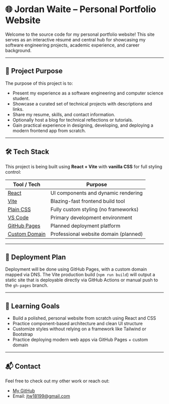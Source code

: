 # 🌐 Jordan Waite – Personal Portfolio Website

Welcome to the source code for my personal portfolio website! This site serves as an interactive résumé and central hub for showcasing my software engineering projects, academic experience, and career background.

---

## 🎯 Project Purpose

The purpose of this project is to:

- Present my experience as a software engineering and computer science student.
- Showcase a curated set of technical projects with descriptions and links.
- Share my resume, skills, and contact information.
- Optionally host a blog for technical reflections or tutorials.
- Gain practical experience in designing, developing, and deploying a modern frontend app from scratch.

---

## 🛠️ Tech Stack

This project is being built using **React + Vite** with **vanilla CSS** for full styling control:

| Tool / Tech        | Purpose                                           |
|--------------------|--------------------------------------------------|
| [React](https://reactjs.org/)              | UI components and dynamic rendering         |
| [Vite](https://vitejs.dev/)                | Blazing-fast frontend build tool            |
| [Plain CSS](https://developer.mozilla.org/en-US/docs/Web/CSS) | Fully custom styling (no frameworks)       |
| [VS Code](https://code.visualstudio.com/)  | Primary development environment             |
| [GitHub Pages](https://pages.github.com/)  | Planned deployment platform                 |
| [Custom Domain](https://namecheap.com/)    | Professional website domain (planned)       |

---


## 🚀 Deployment Plan

Deployment will be done using GitHub Pages, with a custom domain mapped via DNS. The Vite production build (`npm run build`) will output a static site that is deployable directly via GitHub Actions or manual push to the `gh-pages` branch.

---

## 🧠 Learning Goals

- Build a polished, personal website from scratch using React and CSS
- Practice component-based architecture and clean UI structure
- Customize styles without relying on a framework like Tailwind or Bootstrap
- Practice deploying modern web apps via GitHub Pages + custom domain


---

## 📬 Contact

Feel free to check out my other work or reach out:

- [My GitHub](https://github.com/Jordan1819)
- Email: jtw18199@gmail.com
